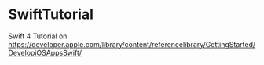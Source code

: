# SwiftTutorial
Swift 4 Tutorial on https://developer.apple.com/library/content/referencelibrary/GettingStarted/DevelopiOSAppsSwift/
